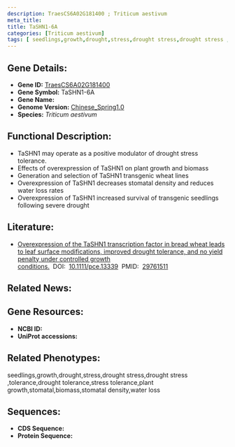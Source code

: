 ```yaml
---
description: TraesCS6A02G181400 ; Triticum aestivum
meta_title:
title: TaSHN1-6A
categories: [Triticum aestivum]
tags: [ seedlings,growth,drought,stress,drought stress,drought stress ,tolerance,drought tolerance,stress tolerance,plant growth,stomatal,biomass,stomatal density,water loss ]
---
```


## Gene Details:
- **Gene ID:**	[TraesCS6A02G181400]()
- **Gene Symbol:** TaSHN1-6A
- **Gene Name:** 
- **Genome Version:** [Chinese_Spring1.0]()
- **Species:** *Triticum aestivum*

## Functional Description:
   - TaSHN1 may operate as a positive modulator of drought stress tolerance.
   - Effects of overexpression of TaSHN1 on plant growth and biomass
   - Generation and selection of TaSHN1 transgenic wheat lines
   - Overexpression of TaSHN1 decreases stomatal density and reduces water loss rates
   - Overexpression of TaSHN1 increased survival of transgenic seedlings following severe drought

## Literature:
   - [Overexpression of the TaSHN1 transcription factor in bread wheat leads to leaf surface modifications, improved drought tolerance, and no yield penalty under controlled growth conditions.]( https://onlinelibrary.wiley.com/doi/10.1111/pce.13339)&nbsp;&nbsp;DOI:&nbsp;&nbsp;[10.1111/pce.13339](https://onlinelibrary.wiley.com/doi/10.1111/pce.13339)&nbsp;&nbsp;PMID:&nbsp;&nbsp;[29761511](https://pubmed.ncbi.nlm.nih.gov/29761511/)

## Related News:

## Gene Resources:
- **NCBI ID:** [](https://www.ncbi.nlm.nih.gov/gene/?term=)
- **UniProt accessions:** [](https://www.uniprot.org/uniprotkb//entry)

## Related Phenotypes:
seedlings,growth,drought,stress,drought stress,drought stress ,tolerance,drought tolerance,stress tolerance,plant growth,stomatal,biomass,stomatal density,water loss

## Sequences:
- **CDS Sequence:**
- **Protein Sequence:**
